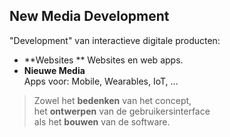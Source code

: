 New Media Development
---------------------

"Development" van interactieve digitale producten:

- **Websites ** 
Websites en web apps.
- **Nieuwe Media**  
Apps voor: Mobile, Wearables, IoT, …

> Zowel het **bedenken** van het concept,  
> het **ontwerpen** van de gebruikersinterface  
> als het **bouwen** van de software.